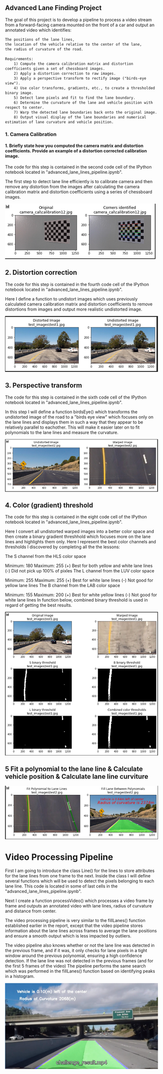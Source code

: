 ## Advanced Lane Finding Project

The goal of this project is to develop a pipeline to process a video stream from a forward-facing camera mounted on the front of a car and output an annotated video which identifies:

    The positions of the lane lines,
    the location of the vehicle relative to the center of the lane,
    the radius of curvature of the road.

    Requirements: 
        1) Compute the camera calibration matrix and distortion coefficients given a set of chessboard images. 
        2) Apply a distortion correction to raw images. 
        3) Apply a perspective transform to rectify image ("birds-eye view"). 
        4) Use color transforms, gradients, etc., to create a thresholded binary image. 
        5) Detect lane pixels and fit to find the lane boundary. 
        6) Determine the curvature of the lane and vehicle position with respect to center. 
        7) Warp the detected lane boundaries back onto the original image. 
        8) Output visual display of the lane boundaries and numerical estimation of lane curvature and vehicle position.

[//]: # (Image References)

[image1]: ./output_images/cam_calibration.png "Camera Calibration"
[image2]: ./output_images/distor.png "Distortion correction"
[image3]: ./output_images/perspective.png "Perspective transform"
[image4]: ./output_images/treshold.png "Color (gradient) threshold"
[image5]: ./output_images/curviture.png  "Fit a polynomial"
[image6]: ./output_images/chalange.png  "Video"

### 1. Camera Calibration

#### 1. Briefly state how you computed the camera matrix and distortion coefficients. Provide an example of a distortion corrected calibration image.

The code for this step is contained in the second code cell of the IPython notebook located in "advanced_lane_lines_pipeline.ipynb".

The first step to detect lane line efficiently is to calibrate camera and then remove any distortion from the images after calculating the camera calibration matrix and distortion coefficients using a series of chessboard images. 

![alt text][image1]

## 2. Distortion correction

The code for this step is contained in the fourth code cell of the IPython notebook located in "advanced_lane_lines_pipeline.ipynb".

Here I define a function to undistort images which uses previously calculated camera calibration matrix and distortion coefficients to remove distortions from images and output more realistic undistorted image.

![alt text][image2]

## 3. Perspective transform

The code for this step is contained in the sixth code cell of the IPython notebook located in "advanced_lane_lines_pipeline.ipynb".

In this step I will define a function birdsEye() which transforms the undistorted image of the road to a "birds eye view" which focuses only on the lane lines and displays them in such a way that they appear to be relatively parallel to eachother. This will make it easier later on to fit polynomials to the lane lines and measure the curvature.

![alt text][image3]

## 4. Color (gradient) threshold

The code for this step is contained in the eight code cell of the IPython notebook located in "advanced_lane_lines_pipeline.ipynb".

Here I convert all undistorted warped images into a better color space and then create a binary gradient threshhold which focuses more on the lane lines and highlights them only. Here I represent the best color channels and thresholds I discovered by completing all the the lessons:

The S channel from the HLS color space

Minimum: 180
Maximum: 255
(+) Best for both yellow and white lane lines
(-) Did not pick up 100% of pixles
The L channel from the LUV color space

Minimum: 255
Maximum: 255
(+) Best for white lane lines
(-) Not good for yellow lane lines
The B channel from the LAB color space

Minimum: 155
Maximum: 200
(+) Best for white yellow lines
(-) Not good for white lane lines
In function below, combined binary threshold is used in regard of getting the best results.

![alt text][image4]

## 5 Fit a polynomial to the lane line & Calculate vehicle position & Calculate lane line curviture

![alt text][image5]

# Video Processing Pipeline

First I am going to introduce the class Line() for the lines to store attributes for the lane lines from one frame to the next. Inside the class I will define several functions which will be used to detect the pixels belonging to each lane line. This code is located in some of last cells in the "advanced_lane_lines_pipeline.ipynb".

Next I create a function processVideo() which processes a video frame by frame and outputs an annotated video with lane lines, radius of curvature and distance from center.

The video processing pipeline is very similar to the fillLanes() function established earlier in the report, except that the video pipeline stores information about the lane lines across frames to average the lane positions and ensure a smooth output which is less impacted by outliers.

The video pipeline also knows whether or not the lane line was detected in the previous frame, and if it was, it only checks for lane pixels in a tight window around the previous polynomial, ensuring a high confidence detection. If the lane line was not detected in the previous frames (and for the first 5 frames of the video) The pipeline performs the same search which was performed in the fillLanes() function based on identifying peaks in a histogram.

![alt text][image6]
